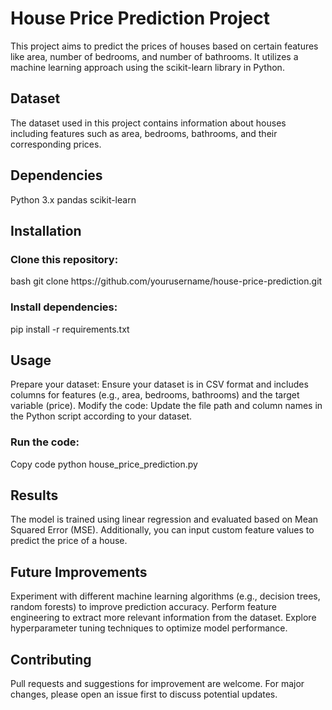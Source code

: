 <h1>House Price Prediction Project</h1>
This project aims to predict the prices of houses based on certain features like area, number of bedrooms, and number of bathrooms. It utilizes a machine learning approach using the scikit-learn library in Python.

<h2>Dataset</h2>
The dataset used in this project contains information about houses including features such as area, bedrooms, bathrooms, and their corresponding prices.

<h2>Dependencies</h2>
Python 3.x
pandas
scikit-learn
<h2>Installation</h2>
<h3>Clone this repository:</h3>
bash
git clone https://github.com/yourusername/house-price-prediction.git
<h3>Install dependencies:</h3>
pip install -r requirements.txt
<h2>Usage</h2>
Prepare your dataset: Ensure your dataset is in CSV format and includes columns for features (e.g., area, bedrooms, bathrooms) and the target variable (price).
Modify the code: Update the file path and column names in the Python script according to your dataset.
<h3>Run the code:</h3>
Copy code
python house_price_prediction.py
<h2>Results</h2>
The model is trained using linear regression and evaluated based on Mean Squared Error (MSE). Additionally, you can input custom feature values to predict the price of a house.

<h2>Future Improvements</h2>
Experiment with different machine learning algorithms (e.g., decision trees, random forests) to improve prediction accuracy.
Perform feature engineering to extract more relevant information from the dataset.
Explore hyperparameter tuning techniques to optimize model performance.
<h2>Contributing</h2>
Pull requests and suggestions for improvement are welcome. For major changes, please open an issue first to discuss potential updates.
